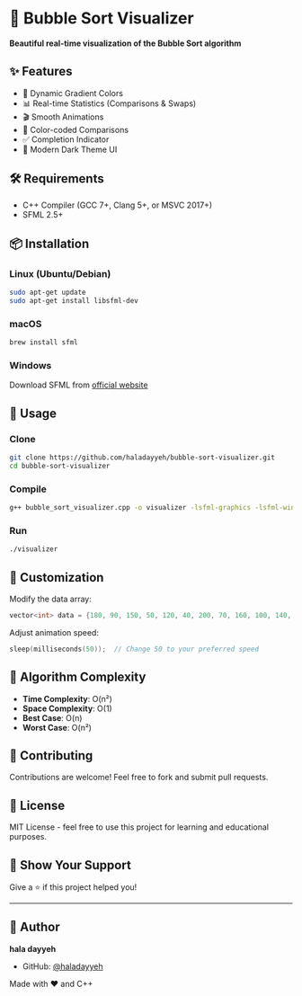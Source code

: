 # 🎨 Bubble Sort Visualizer

**Beautiful real-time visualization of the Bubble Sort algorithm**

## ✨ Features

- 🌈 Dynamic Gradient Colors
- 📊 Real-time Statistics (Comparisons & Swaps)
- 🎬 Smooth Animations
- 🎯 Color-coded Comparisons
- ✅ Completion Indicator
- 🎨 Modern Dark Theme UI

## 🛠️ Requirements

- C++ Compiler (GCC 7+, Clang 5+, or MSVC 2017+)
- SFML 2.5+

## 📦 Installation

### Linux (Ubuntu/Debian)
```bash
sudo apt-get update
sudo apt-get install libsfml-dev
```

### macOS
```bash
brew install sfml
```

### Windows
Download SFML from [official website](https://www.sfml-dev.org/download.php)

## 🚀 Usage

### Clone
```bash
git clone https://github.com/haladayyeh/bubble-sort-visualizer.git
cd bubble-sort-visualizer
```

### Compile
```bash
g++ bubble_sort_visualizer.cpp -o visualizer -lsfml-graphics -lsfml-window -lsfml-system -std=c++11
```

### Run
```bash
./visualizer
```

## 🔧 Customization

Modify the data array:
```cpp
vector<int> data = {180, 90, 150, 50, 120, 40, 200, 70, 160, 100, 140, 80};
```

Adjust animation speed:
```cpp
sleep(milliseconds(50));  // Change 50 to your preferred speed
```

## 🎯 Algorithm Complexity

- **Time Complexity**: O(n²)
- **Space Complexity**: O(1)
- **Best Case**: O(n)
- **Worst Case**: O(n²)

## 🤝 Contributing

Contributions are welcome! Feel free to fork and submit pull requests.

## 📄 License

MIT License - feel free to use this project for learning and educational purposes.

## 🌟 Show Your Support

Give a ⭐️ if this project helped you!

---
## 👤 Author

**hala dayyeh**
- GitHub: [@haladayyeh](https://github.com/haladayyeh)

Made with ❤️ and C++
